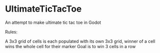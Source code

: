 # UltimateTicTacToe

An attempt to make ultimate tic tac toe in Godot

Rules:

A 3x3 grid of cells is each populated with its own 3x3 grid, winner of a cell wins the whole cell for their marker
Goal is to win 3 cells in a row
